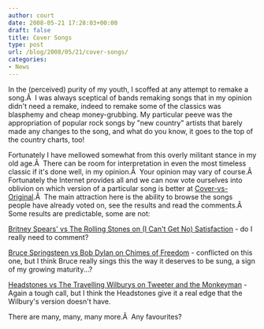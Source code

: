 ```yaml
---
author: court
date: 2008-05-21 17:28:03+00:00
draft: false
title: Cover Songs
type: post
url: /blog/2008/05/21/cover-songs/
categories:
- News
---
```


In the (perceived) purity of my youth, I scoffed at any attempt to remake a song.Â  I was always sceptical of bands remaking songs that in my opinion didn't need a remake, indeed to remake some of the classics was blasphemy and cheap money-grubbing. My particular peeve was the appropriation of popular rock songs by "new country" artists that barely made any changes to the song, and what do you know, it goes to the top of the country charts, too!

Fortunately I have mellowed somewhat from this overly militant stance in my old age.Â  There can be room for interpretation in even the most timeless classic if it's done well, in my opinion.Â  Your opinion may vary of course.Â  Fortunately the Internet provides all and we can now vote ourselves into oblivion on which version of a particular song is better at [Cover-vs-Original](http://www.cover-vs-original.com).Â  The main attraction here is the ability to browse the songs people have already voted on, see the results and read the comments.Â  Some results are predictable, some are not:

[Britney Spears' vs The Rolling Stones on ](http://www.cover-vs-original.com/song-88.html)[(I Can't Get No) Satisfaction](http://www.cover-vs-original.com/song-88.html) - do I really need to comment?

[Bruce Springsteen vs Bob Dylan on Chimes of Freedom](http://www.cover-vs-original.com/song-68.html) - conflicted on this one, but I think Bruce really sings this the way it deserves to be sung, a sign of my growing maturity...?

[Headstones vs The Travelling Wilburys on Tweeter and the Monkeyman](http://www.cover-vs-original.com/song-21.html) - Again a tough call, but I think the Headstones give it a real edge that the Wilbury's version doesn't have.

There are many, many, many more.Â  Any favourites?
